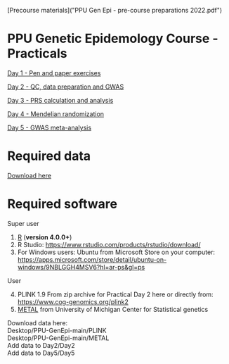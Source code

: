 
[Precourse materials]("PPU Gen Epi - pre-course preparations 2022.pdf")

# PPU Genetic Epidemology Course - Practicals

[Day 1 - Pen and paper exercises](Day1)

[Day 2 - QC, data preparation and GWAS](Day2)

[Day 3 - PRS calculation and analysis](Day3)

[Day 4 - Mendelian randomization](Day4)

[Day 5 - GWAS meta-analysis](Day5)

# Required data
[Download here](https://ntnu.box.com/s/d74fob6vo86834tuvtbesrt3hjqih0sh)

# Required software

Super user   
1. [R](https://www.r-project.org/) (**version 4.0.0+**)
2. R Studio: https://www.rstudio.com/products/rstudio/download/
3. For Windows users: Ubuntu from Microsoft Store on your computer: https://apps.microsoft.com/store/detail/ubuntu-on-windows/9NBLGGH4MSV6?hl=ar-ps&gl=ps

User    

4. PLINK 1.9 From zip archive for Practical Day 2 here or directly from: https://www.cog-genomics.org/plink2
5. [METAL](http://csg.sph.umich.edu/abecasis/metal/download/) from University of Michigan Center for Statistical genetics 

Download data here:       
Desktop/PPU-GenEpi-main/PLINK   
Desktop/PPU-GenEpi-main/METAL   
Add data to Day2/Day2   
Add data to Day5/Day5   
